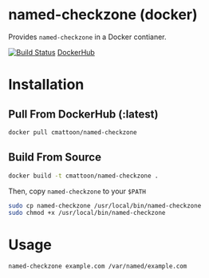 named-checkzone (docker)
========================

Provides `named-checkzone` in a Docker contianer.

[![Build Status](https://travis-ci.org/cmattoon/docker-named-checkzone.svg?branch=master)](https://travis-ci.org/cmattoon/docker-named-checkzone)
[DockerHub](https://hub.docker.com/r/cmattoon/named-checkzone/)

# Installation

## Pull From DockerHub (:latest)
```bash
docker pull cmattoon/named-checkzone
````

## Build From Source

```bash
docker build -t cmattoon/named-checkzone .
```

Then, copy `named-checkzone` to your `$PATH`
```bash
sudo cp named-checkzone /usr/local/bin/named-checkzone
sudo chmod +x /usr/local/bin/named-checkzone
```


# Usage
```bash
named-checkzone example.com /var/named/example.com
```
